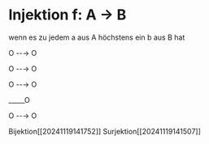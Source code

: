 # Injektion f: A → B 
wenn es zu jedem a aus A höchstens ein b aus B hat 


O --→ O


O --→ O


O --→ O


  _____O


O --→ O

Bijektion[[20241119141752]]
Surjektion[[20241119141507]]